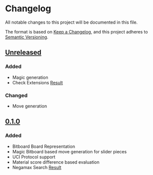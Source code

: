 # Changelog

All notable changes to this project will be documented in this file.

The format is based on [Keep a Changelog](https://keepachangelog.com/en/1.1.0/),
and this project adheres to [Semantic Versioning](https://semver.org/spec/v2.0.0.html).

## [Unreleased]

### Added

- Magic generation
- Check Extensions [Result](http://codemaniac.pythonanywhere.com/test/9/)

### Changed

- Move generation

## [0.1.0]

### Added

- Bitboard Board Representation
- Magic Bitboard based move generation for slider pieces
- UCI Protocol support
- Material score difference based evaluation
- Negamax Search [Result](http://codemaniac.pythonanywhere.com/test/2/)

[Unreleased]: https://github.com/codemaniac/Sagittar/compare/v0.1.0...HEAD
[0.1.0]: https://github.com/codemaniac/Sagittar/releases/tag/v0.1.0
